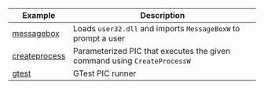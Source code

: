 | **Example**                      | **Description**                                                         |
|----------------------------------|-------------------------------------------------------------------------|
| [messagebox](messagebox/)        | Loads `user32.dll` and imports `MessageBoxW` to prompt a user
| [createprocess](createprocess/)  | Parameterized PIC that executes the given command using `CreateProcessW`
| [gtest](gtest/)                  | GTest PIC runner

